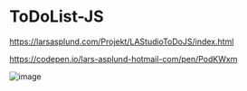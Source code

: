 # ToDoList-JS
https://larsasplund.com/Projekt/LAStudioToDoJS/index.html

https://codepen.io/lars-asplund-hotmail-com/pen/PodKWxm

![image](https://user-images.githubusercontent.com/50366078/223146571-4980b4a5-e093-40d8-9a08-5f514f1a1877.png)

